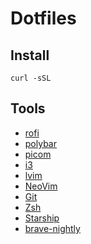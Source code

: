 # Dotfiles

## Install



```
curl -sSL 
```

## Tools
- [rofi](https://github.com/davatorium/rofi)
- [polybar](https://github.com/polybar/polybar)
- [picom](https://github.com/yshui/picom)
- [i3](https://i3wm.org/)
- [lvim](https://www.lunarvim.org/)
- [NeoVim](https://neovim.io/)
- [Git](https://git-scm.com/)
- [Zsh](https://www.zsh.org/)
- [Starship](https://starship.rs/)
- [brave-nightly](https://brave.com/download-nightly/)

